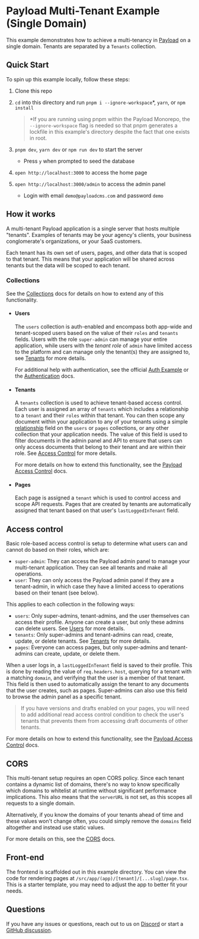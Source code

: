 # Payload Multi-Tenant Example (Single Domain)

This example demonstrates how to achieve a multi-tenancy in [Payload](https://github.com/payloadcms/payload) on a single domain. Tenants are separated by a `Tenants` collection.

## Quick Start

To spin up this example locally, follow these steps:

1. Clone this repo
1. `cd` into this directory and run `pnpm i --ignore-workspace`\*, `yarn`, or `npm install`

   > \*If you are running using pnpm within the Payload Monorepo, the `--ignore-workspace` flag is needed so that pnpm generates a lockfile in this example's directory despite the fact that one exists in root.

1. `pnpm dev`, `yarn dev` or `npm run dev` to start the server
   - Press `y` when prompted to seed the database
1. `open http://localhost:3000` to access the home page
1. `open http://localhost:3000/admin` to access the admin panel
   - Login with email `demo@payloadcms.com` and password `demo`

## How it works

A multi-tenant Payload application is a single server that hosts multiple "tenants". Examples of tenants may be your agency's clients, your business conglomerate's organizations, or your SaaS customers.

Each tenant has its own set of users, pages, and other data that is scoped to that tenant. This means that your application will be shared across tenants but the data will be scoped to each tenant.

### Collections

See the [Collections](https://payloadcms.com/docs/configuration/collections) docs for details on how to extend any of this functionality.

- #### Users

  The `users` collection is auth-enabled and encompass both app-wide and tenant-scoped users based on the value of their `roles` and `tenants` fields. Users with the role `super-admin` can manage your entire application, while users with the _tenant role_ of `admin` have limited access to the platform and can manage only the tenant(s) they are assigned to, see [Tenants](#tenants) for more details.

  For additional help with authentication, see the official [Auth Example](https://github.com/payloadcms/payload/tree/main/examples/auth/cms#readme) or the [Authentication](https://payloadcms.com/docs/authentication/overview#authentication-overview) docs.

- #### Tenants

  A `tenants` collection is used to achieve tenant-based access control. Each user is assigned an array of `tenants` which includes a relationship to a `tenant` and their `roles` within that tenant. You can then scope any document within your application to any of your tenants using a simple [relationship](https://payloadcms.com/docs/fields/relationship) field on the `users` or `pages` collections, or any other collection that your application needs. The value of this field is used to filter documents in the admin panel and API to ensure that users can only access documents that belong to their tenant and are within their role. See [Access Control](#access-control) for more details.

  For more details on how to extend this functionality, see the [Payload Access Control](https://payloadcms.com/docs/access-control/overview) docs.

- #### Pages

  Each page is assigned a `tenant` which is used to control access and scope API requests. Pages that are created by tenants are automatically assigned that tenant based on that user's `lastLoggedInTenant` field.

## Access control

Basic role-based access control is setup to determine what users can and cannot do based on their roles, which are:

- `super-admin`: They can access the Payload admin panel to manage your multi-tenant application. They can see all tenants and make all operations.
- `user`: They can only access the Payload admin panel if they are a tenant-admin, in which case they have a limited access to operations based on their tenant (see below).

This applies to each collection in the following ways:

- `users`: Only super-admins, tenant-admins, and the user themselves can access their profile. Anyone can create a user, but only these admins can delete users. See [Users](#users) for more details.
- `tenants`: Only super-admins and tenant-admins can read, create, update, or delete tenants. See [Tenants](#tenants) for more details.
- `pages`: Everyone can access pages, but only super-admins and tenant-admins can create, update, or delete them.

When a user logs in, a `lastLoggedInTenant` field is saved to their profile. This is done by reading the value of `req.headers.host`, querying for a tenant with a matching `domain`, and verifying that the user is a member of that tenant. This field is then used to automatically assign the tenant to any documents that the user creates, such as pages. Super-admins can also use this field to browse the admin panel as a specific tenant.

> If you have versions and drafts enabled on your pages, you will need to add additional read access control condition to check the user's tenants that prevents them from accessing draft documents of other tenants.

For more details on how to extend this functionality, see the [Payload Access Control](https://payloadcms.com/docs/access-control/overview#access-control) docs.

## CORS

This multi-tenant setup requires an open CORS policy. Since each tenant contains a dynamic list of domains, there's no way to know specifically which domains to whitelist at runtime without significant performance implications. This also means that the `serverURL` is not set, as this scopes all requests to a single domain.

Alternatively, if you know the domains of your tenants ahead of time and these values won't change often, you could simply remove the `domains` field altogether and instead use static values.

For more details on this, see the [CORS](https://payloadcms.com/docs/production/preventing-abuse#cross-origin-resource-sharing-cors) docs.

## Front-end

The frontend is scaffolded out in this example directory. You can view the code for rendering pages at `/src/app/(app)/[tenant]/[...slug]/page.tsx`. This is a starter template, you may need to adjust the app to better fit your needs.

## Questions

If you have any issues or questions, reach out to us on [Discord](https://discord.com/invite/payload) or start a [GitHub discussion](https://github.com/payloadcms/payload/discussions).
